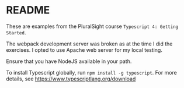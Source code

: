 # README
These are examples from the PluralSight course `Typescript 4: Getting Started`.

The webpack development server was broken as at the time I did the exercises. I opted to use Apache web server for my 
local testing.

Ensure that you have NodeJS available in your path.

To install Typescript globally, run `npm install -g typescript`.
For more details, see https://www.typescriptlang.org/download